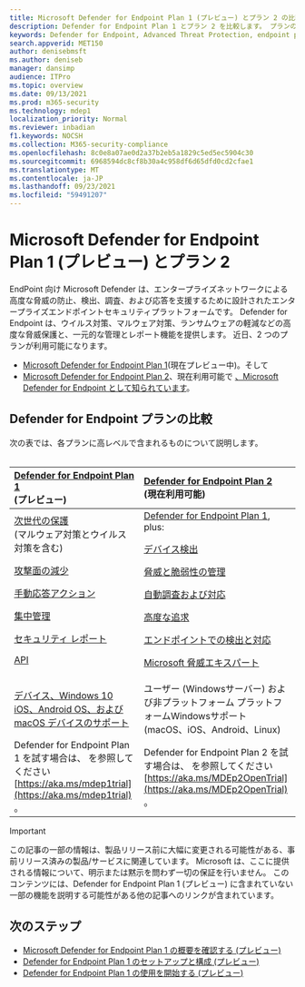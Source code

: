 ```yaml
---
title: Microsoft Defender for Endpoint Plan 1 (プレビュー) とプラン 2 の比較
description: Defender for Endpoint Plan 1 とプラン 2 を比較します。 プランの違いについて説明し、組織のニーズに合ったプランを選択します。
keywords: Defender for Endpoint, Advanced Threat Protection, endpoint protection
search.appverid: MET150
author: denisebmsft
ms.author: deniseb
manager: dansimp
audience: ITPro
ms.topic: overview
ms.date: 09/13/2021
ms.prod: m365-security
ms.technology: mdep1
localization_priority: Normal
ms.reviewer: inbadian
f1.keywords: NOCSH
ms.collection: M365-security-compliance
ms.openlocfilehash: 8c0e8a07ae0d2a37b2eb5a1829c5ed5ec5904c30
ms.sourcegitcommit: 6968594dc8cf8b30a4c958df6d65dfd0cd2cfae1
ms.translationtype: MT
ms.contentlocale: ja-JP
ms.lasthandoff: 09/23/2021
ms.locfileid: "59491207"
---
```

# <a name="microsoft-defender-for-endpoint-plan-1-preview-and-plan-2"></a>Microsoft Defender for Endpoint Plan 1 (プレビュー) とプラン 2

EndPoint 向け Microsoft Defender は、エンタープライズネットワークによる高度な脅威の防止、検出、調査、および応答を支援するために設計されたエンタープライズエンドポイントセキュリティプラットフォームです。 Defender for Endpoint は、ウイルス対策、マルウェア対策、ランサムウェアの軽減などの高度な脅威保護と、一元的な管理とレポート機能を提供します。 近日、2 つのプランが利用可能になります。   
 
- [Microsoft Defender for Endpoint Plan 1](defender-endpoint-plan-1.md)(現在プレビュー中)。そして 
- [Microsoft Defender for Endpoint Plan 2](microsoft-defender-endpoint.md)、現在利用可能で [、Microsoft Defender for Endpoint として知られています](microsoft-defender-endpoint.md)。

## <a name="compare-defender-for-endpoint-plans"></a>Defender for Endpoint プランの比較

次の表では、各プランに高レベルで含まれるものについて説明します。 <br/><br/>

| [Defender for Endpoint Plan 1](defender-endpoint-plan-1.md) <br/>(プレビュー) | [Defender for Endpoint Plan 2](microsoft-defender-endpoint.md) <br/>(現在利用可能) |
|:---|:---|
| [次世代の保護](defender-endpoint-plan-1.md#next-generation-protection) <br/>(マルウェア対策とウイルス対策を含む) <p> [攻撃面の減少](defender-endpoint-plan-1.md#attack-surface-reduction) <p> [手動応答アクション](defender-endpoint-plan-1.md#manual-response-actions) <p> [集中管理](defender-endpoint-plan-1.md#centralized-management) <p>[セキュリティ レポート](defender-endpoint-plan-1.md#reporting) <p>[API](defender-endpoint-plan-1.md#apis)  | [Defender for Endpoint Plan 1](defender-endpoint-plan-1.md), plus: <p> [デバイス検出](device-discovery.md) <p> [脅威と脆弱性の管理](next-gen-threat-and-vuln-mgt.md) <p> [自動調査および対応](automated-investigations.md) <p> [高度な追求](advanced-hunting-overview.md) <p> [エンドポイントでの検出と対応](overview-endpoint-detection-response.md) <p> [Microsoft 脅威エキスパート](microsoft-threat-experts.md)  |
| [デバイス、Windows 10 iOS、Android OS、および macOS デバイスのサポート](defender-endpoint-plan-1.md#cross-platform-support) | ユーザー (Windowsサーバー) および非プラットフォーム プラットフォームWindowsサポート<br/> (macOS、iOS、Android、Linux) |
| Defender for Endpoint Plan 1 を試す場合は、 を参照してください [https://aka.ms/mdep1trial](https://aka.ms/mdep1trial) 。 | Defender for Endpoint Plan 2 を試す場合は、 を参照してください [https://aka.ms/MDEp2OpenTrial](https://aka.ms/MDEp2OpenTrial) 。 |

> [!IMPORTANT]
> この記事の一部の情報は、製品リリース前に大幅に変更される可能性がある、事前リリース済みの製品/サービスに関連しています。 Microsoft は、ここに提供される情報について、明示または黙示を問わず一切の保証を行いません。 このコンテンツには、Defender for Endpoint Plan 1 (プレビュー) に含まれていない一部の機能を説明する可能性がある他の記事へのリンクが含まれています。

## <a name="next-steps"></a>次のステップ

- [Microsoft Defender for Endpoint Plan 1 の概要を確認する (プレビュー)](defender-endpoint-plan-1.md)
- [Defender for Endpoint Plan 1 のセットアップと構成 (プレビュー)](mde-p1-setup-configuration.md)
- [Defender for Endpoint Plan 1 の使用を開始する (プレビュー)](mde-plan1-getting-started.md)
